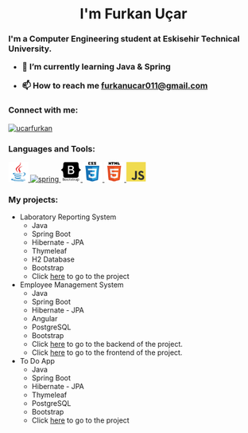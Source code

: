 <h1 align="center">I'm Furkan Uçar</h1>
<h3 align="left">I'm a Computer Engineering student at Eskisehir Technical University.
  
- 🌱 I’m currently learning **Java & Spring**

- 📫 How to reach me **furkanucar011@gmail.com**

<h3 align="left">Connect with me:</h3>
<p align="left">
<a href="https://linkedin.com/in/ucarfurkan" target="blank"><img align="center" src="https://raw.githubusercontent.com/rahuldkjain/github-profile-readme-generator/master/src/images/icons/Social/linked-in-alt.svg" alt="ucarfurkan" height="30" width="40" /></a>
</p>

<h3 align="left">Languages and Tools:</h3>
<p align="left"> <a href="https://www.java.com" target="_blank" rel="noreferrer"> <img src="https://raw.githubusercontent.com/devicons/devicon/master/icons/java/java-original.svg" alt="java" width="40" height="40"/> </a><a href="https://spring.io/" target="_blank" rel="noreferrer"> <img src="https://www.vectorlogo.zone/logos/springio/springio-icon.svg" alt="spring" width="40" height="40"/> </a> <a href="https://getbootstrap.com" target="_blank" rel="noreferrer"> <img src="https://raw.githubusercontent.com/devicons/devicon/master/icons/bootstrap/bootstrap-plain-wordmark.svg" alt="bootstrap" width="40" height="40"/> </a> <a href="https://www.w3schools.com/css/" target="_blank" rel="noreferrer"> <img src="https://raw.githubusercontent.com/devicons/devicon/master/icons/css3/css3-original-wordmark.svg" alt="css3" width="40" height="40"/> </a> <a href="https://www.w3.org/html/" target="_blank" rel="noreferrer"> <img src="https://raw.githubusercontent.com/devicons/devicon/master/icons/html5/html5-original-wordmark.svg" alt="html5" width="40" height="40"/> </a> <a href="https://developer.mozilla.org/en-US/docs/Web/JavaScript" target="_blank" rel="noreferrer"> <img src="https://raw.githubusercontent.com/devicons/devicon/master/icons/javascript/javascript-original.svg" alt="javascript" width="40" height="40"/> </a>  </p>

 <h3 align="left">My projects:</h3>
  <ul>
    <li>Laboratory Reporting System
    <ul>
      <li>Java</li>
      <li>Spring Boot</li>
      <li>Hibernate - JPA</li>
      <li>Thymeleaf</li>
      <li>H2 Database</li>
      <li>Bootstrap</li>
      <li>Click <a href="https://github.com/ucarfurkan/LaboratoryReportingSystem">here</a> to go to the project
      </li>
      </ul>
    </li>
    <li>Employee Management System
    <ul>
      <li>Java</li>
      <li>Spring Boot</li>
      <li>Hibernate - JPA</li>
      <li>Angular</li>
      <li>PostgreSQL</li>
      <li>Bootstrap</li>
      <li>Click <a href="https://github.com/ucarfurkan/EmployeeManagementSystem">here</a> to go to the backend of the project.
      </li>
      <li>Click <a href="https://github.com/ucarfurkan/EmployeeManagementSystem-FRONTEND">here</a> to go to the frontend of the project.
      </li>
    </ul>  
    <li>To Do App
    <ul>
      <li>Java</li>
      <li>Spring Boot</li>
      <li>Hibernate - JPA</li>
      <li>Thymeleaf</li>
      <li>PostgreSQL</li>
      <li>Bootstrap</li>
      <li>Click <a href="https://github.com/ucarfurkan/ToDoApp">here</a> to go to the project
      </li>
    </ul>
    </li>
  </ul>

    
